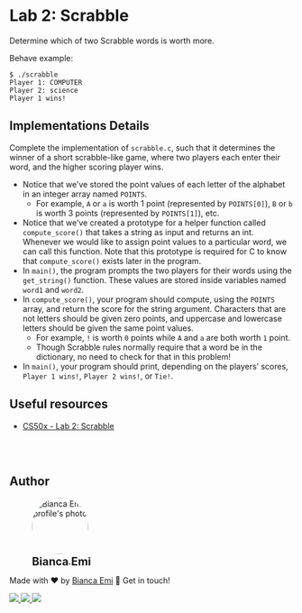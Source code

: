 ﻿# Lab 2: Scrabble

Determine which of two Scrabble words is worth more.

Behave example:
```
$ ./scrabble
Player 1: COMPUTER
Player 2: science
Player 1 wins!
```

## Implementations Details

Complete the implementation of `scrabble.c`, such that it determines the winner of a short scrabble-like game, where two players each enter their word, and the higher scoring player wins.

* Notice that we’ve stored the point values of each letter of the alphabet in an integer array named `POINTS`.
	* For example, `A` or `a` is worth 1 point (represented by `POINTS[0]`), `B` or `b` is worth 3 points (represented by `POINTS[1]`), etc.
* Notice that we’ve created a prototype for a helper function called `compute_score()` that takes a string as input and returns an int. Whenever we would like to assign point values to a particular word, we can call this function. Note that this prototype is required for C to know that `compute_score()` exists later in the program.
* In `main()`, the program prompts the two players for their words using the `get_string()` function. These values are stored inside variables named `word1` and `word2`.
* In `compute_score()`, your program should compute, using the `POINTS` array, and return the score for the string argument. Characters that are not letters should be given zero points, and uppercase and lowercase letters should be given the same point values.
    * For example, `!` is worth `0` points while `A` and `a` are both worth `1` point.
    * Though Scrabble rules normally require that a word be in the dictionary, no need to check for that in this problem!
* In `main()`, your program should print, depending on the players’ scores, `Player 1 wins!`, `Player 2 wins!`, or `Tie!`.

## Useful resources
- [CS50x - Lab 2: Scrabble](https://cs50.harvard.edu/x/2022/labs/2/)

<br /><br />

## Author
<div sytle="display: inline-block;">
    <figure>
        <a href="https://github.com/bemibrando" target="_blank">
            <img style="border-radius: 50%;" src="https://avatars.githubusercontent.com/u/102377919?v=4" width="100px" alt="Bianca Emi profile's photo"> <br />
            <sub style="text-align: center; font-size: 1.4em;"><b>Bianca Emi</b></sub>
        </a>
    </figure>
    <p>Made with ♥ by <a href="https://github.com/bemibrando" target="_blank">Bianca Emi</a> 👋 Get in touch!</p>
    <div align="start">
        <a href="https://www.linkedin.com/in/bianca-emi/" target="_blank">
            <img src="https://img.shields.io/badge/LinkedIn-0077B5?style=for-the-badge&logo=linkedin&logoColor=white">
        </a>   
        <a href="https://twitter.com/bemibrando" target="_blank">
            <img src="https://img.shields.io/badge/Twitter-1DA1F2?style=for-the-badge&logo=twitter&logoColor=white">
        </a>   
        <a href="mailto: bemi.brando@outlook.com">
            <img src="https://img.shields.io/badge/bemi.brando@outlook.com-0078D4?style=for-the-badge&logo=microsoft-outlook&logoColor=white">
        </a><br/>
    </div>
</div>
